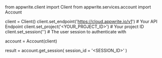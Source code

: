 from appwrite.client import Client
from appwrite.services.account import Account

client = Client()
client.set_endpoint('https://cloud.appwrite.io/v1') # Your API Endpoint
client.set_project('<YOUR_PROJECT_ID>') # Your project ID
client.set_session('') # The user session to authenticate with

account = Account(client)

result = account.get_session(
    session_id = '<SESSION_ID>'
)
